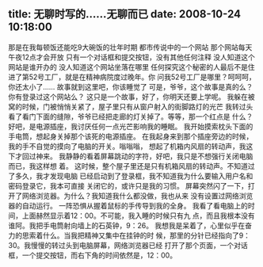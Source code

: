 title: 无聊时写的……无聊而已
date: 2008-10-24 10:18:00
---

那是在我每顿饭还能吃9大碗饭的壮年时期
都市传说中的一个网站
那个网站每天午夜12点才会开放
只有一个对话框和提交按钮，没有其他任何注释
没人知道这个网站是谁开办的
没人知道这个网站坐落在哪里
任何探究这个秘密的人最后不是住进了第52号工厂，就是在精神病院度过晚年。你
问我52号工厂是哪里？呵呵呵，你还太小了……
故事就到这里吧，你该睡觉了
可是，爷爷，这个故事是真的么？你有登录过这个网站么？
这只是一个故事，好了，你明天还要上学呢。
我躲在被窝的时候，门被悄悄关紧了，屋子里只有从窗户射入的街脚路灯的光芒
我转过头看了看门下面的缝隙，爷爷已经把走廊的灯关掉了。等等，那一个红点是
什么？好吧，是电源插座，我讨厌任何一点光芒影响我的睡眠。
我开始摸索枕头下面的手电筒，想起身关掉那个该死的电源插座。
在我起身来到那个插座旁边的时候，我的手不自觉的摸向了电脑的开关。嗡嗡嗡，
想起了机箱内风扇的转动声，我这下才回过神来。
我静静的看着屏幕跳动的字符，好吧，我只是不想强行关闭电脑而已，我这样想
着。
这时候，整个屋子里还是只有机箱风扇的转动声。不知道过了多久，我才发现电脑
已经启动到了登录框，我不知道我为什么要输入用户名和密码登录它，我本可直接
关闭它的，或许只是我的习惯。
屏幕突然闪了一下，打开了网络浏览器。为什么？我知道我什么都没做，我也从来
没有设置过网络浏览器的自动运行。
一阵恐惧从握着鼠标的手传导到我的全身。
我看了看电脑上的时间，上面赫然显示着12：00。不可能，我入睡的时候只有九
点，而且我根本没有谁阿。我把手电筒射向墙上的石英钟，9：26。
我想我是呆着了，心里似乎在奋力的思索着什么。当我把精神又集中在挂钟的时
候，那里的分针已经指向了9：30。我慢慢的转过头到电脑屏幕，网络浏览器已经
打开了那个页面，一个对话框，一个提交按钮，而右下角的时间依然是，12：00。